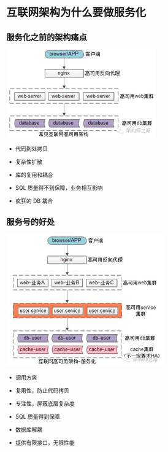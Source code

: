 # 互联网架构为什么要做服务化

## 服务化之前的架构痛点

![](../images/single-architecture.png)

- 代码到处拷贝

- 复杂性扩散

- 库的复用和耦合

- SQL 质量得不到保障，业务相互影响

- 疯狂的 DB 耦合

## 服务号的好处

![](../images/service-architecture.jpeg)

- 调用方爽

- 复用性，防止代码拷贝

- 专注性，屏蔽底层复杂度

- SQL 质量得到保障

- 数据库解耦

- 提供有限接口，无限性能